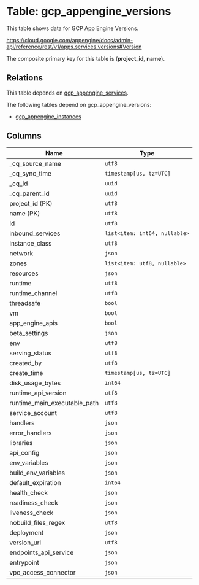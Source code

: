 # Table: gcp_appengine_versions

This table shows data for GCP App Engine Versions.

https://cloud.google.com/appengine/docs/admin-api/reference/rest/v1/apps.services.versions#Version

The composite primary key for this table is (**project_id**, **name**).

## Relations

This table depends on [gcp_appengine_services](gcp_appengine_services).

The following tables depend on gcp_appengine_versions:
  - [gcp_appengine_instances](gcp_appengine_instances)

## Columns

| Name          | Type          |
| ------------- | ------------- |
|_cq_source_name|`utf8`|
|_cq_sync_time|`timestamp[us, tz=UTC]`|
|_cq_id|`uuid`|
|_cq_parent_id|`uuid`|
|project_id (PK)|`utf8`|
|name (PK)|`utf8`|
|id|`utf8`|
|inbound_services|`list<item: int64, nullable>`|
|instance_class|`utf8`|
|network|`json`|
|zones|`list<item: utf8, nullable>`|
|resources|`json`|
|runtime|`utf8`|
|runtime_channel|`utf8`|
|threadsafe|`bool`|
|vm|`bool`|
|app_engine_apis|`bool`|
|beta_settings|`json`|
|env|`utf8`|
|serving_status|`utf8`|
|created_by|`utf8`|
|create_time|`timestamp[us, tz=UTC]`|
|disk_usage_bytes|`int64`|
|runtime_api_version|`utf8`|
|runtime_main_executable_path|`utf8`|
|service_account|`utf8`|
|handlers|`json`|
|error_handlers|`json`|
|libraries|`json`|
|api_config|`json`|
|env_variables|`json`|
|build_env_variables|`json`|
|default_expiration|`int64`|
|health_check|`json`|
|readiness_check|`json`|
|liveness_check|`json`|
|nobuild_files_regex|`utf8`|
|deployment|`json`|
|version_url|`utf8`|
|endpoints_api_service|`json`|
|entrypoint|`json`|
|vpc_access_connector|`json`|